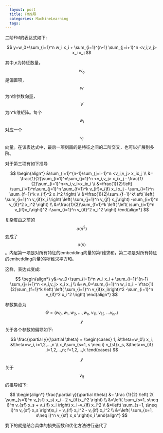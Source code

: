 ```yaml
---
  layout: post
  title: FM推导
  categories: MachineLearning
  tags:
---
```


二阶FM的表达式如下:

$$
y=w_0+\sum_{i=1}^n w_i x_i + \sum_{i=1}^{n-1} \sum_{j=i+1}^n  <v_i,v_j> x_i x_j
$$

其中,n为特征数量，$$w_o$$是偏置项，$$w$$为n维参数向量，$$V$$为n*k维矩阵。每个$$w_i$$对应一个$$v_i$$向量。在该表达式中，最后一项刻画的是特征之间的二阶交叉，也可以扩展到多阶。

对于第三项有如下推导

$$
\begin{align*}
&\sum_{i=1}^{n-1}\sum_{j=i+1}^n <v_i,v_j> x_ix_j \\
&= \frac{1}{2}\sum_{i=1}^n\sum_{j=1}^n <v_i,v_j> x_ix_j - \frac{1}{2}\sum_{i=1}^n<v_i,v_i>x_ix_i \\
&=\frac{1}{2}\left( \sum_{i=1}^n\sum_{j=1}^n \sum_{f=1}^k v_{if}v_{jf} x_i x_j - \sum_{i=1}^n \sum_{f=1}^k v_{if}^2 x_i^2 \right) \\
&=\frac{1}{2}\sum_{f=1}^k\left( \left( \sum_{i=1}^n v_{if}x_i \right) \left( \sum_{j=1}^n v_{jf} x_j\right) -\sum_{i=1}^n v_{if}^2 x_i^2 \right) \\
&=\frac{1}{2}\sum_{f=1}^k \left( \left( \sum_{i=1}^n v_{if}x_i\right)^2 -\sum_{i=1}^n v_{if}^2 x_i^2  \right)
\end{align*}
$$

复杂度由之前的$$o(n^2)$$变成了$$o(n)$$。内层第一项是对所有特征的embedding向量的第f维求和，第二项是对所有特征的embedding向量的第f维求平方和。

这样，表达式变成:

$$
\begin{align*}
y&=w_0+\sum_{i=1}^n w_i x_i + \sum_{i=1}^{n-1} \sum_{j=i+1}^n  <v_i,v_j> x_i x_j \\
&=w_0+\sum_{i=1}^n w_i x_i + \frac{1}{2}\sum_{f=1}^k \left( \left( \sum_{i=1}^n v_{if}x_i\right)^2 -\sum_{i=1}^n v_{if}^2 x_i^2  \right)
\end{align*}
$$


参数集合为$$\Theta=(w_0, w_1, w_2,...,w_n, v_{11},v_{12},...v_{nn})$$
$$y$$关于各个参数的偏导如下:

$$
\frac{\partial y}{\partial \theta} = 
\begin{cases}
1, &\theta=w_0\\
x_i, &\theta=w_i, i=1,2,...,n \\
x_i\sum_{s=1, s \neq i} v_{sf}x_s, &\theta=v_{if} ,i=1,2,...,n; f=1,2,...,k
\end{cases}
$$

$$y$$关于$$v_{if}$$的推导如下:

$$
\begin{align*}
\frac{\partial y}{\partial \theta} &= 
\frac {1}{2} \left( 2( \sum_{s=1}^n v_{sf} x_s)  x_i - 2 v_{if}x_i^2 \right) \\
&=\left( \sum_{s=1, s\neq i}^n v_{sf} x_s + v_{if} x_i \right) x_i -v_{if} x_i^2 \\
&=\left( \sum_{s=1, s\neq i}^n v_{sf} x_s \right)x_i + v_{if} x_i^2 - v_{if} x_i^2  \\
&=\left( \sum_{s=1, s\neq i}^n v_{sf} x_s \right)x_i
\end{align*}
$$

剩下的就是结合具体的损失函数和优化方法进行迭代了
